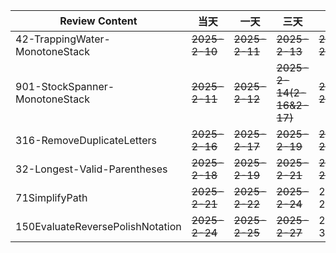 | **Review Content**               | **当天**        | **一天**        | **三天**                   | **7天**        | **15天**       | **30天**   |
|----------------------------------|---------------|---------------|--------------------------|---------------|---------------|-----------|
| 42-TrappingWater-MonotoneStack   | ~~2025-2-10~~ | ~~2025-2-11~~ | ~~2025-2-13~~            | ~~2025-2-17~~ | ~~2025-2-25~~ | 2025-3-11 |
| 901-StockSpanner-MonotoneStack   | ~~2025-2-11~~ | ~~2025-2-12~~ | ~~2025-2-14(2-16&2-17)~~ | ~~2025-2-18~~ | ~~2025-2-26~~ | 2025-3-12 |
| 316-RemoveDuplicateLetters       | ~~2025-2-16~~ | ~~2025-2-17~~ | ~~2025-2-19~~            | ~~2025-2-23~~ | 2025-3-3      | 2025-3-18 |
| 32-Longest-Valid-Parentheses     | ~~2025-2-18~~ | ~~2025-2-19~~ | ~~2025-2-21~~            | ~~2025-2-25~~ | 2025-3-5      | 2025-3-20 |
| 71SimplifyPath                   | ~~2025-2-21~~ | ~~2025-2-22~~ | ~~2025-2-24~~            | 2025-2-28     | 2025-3-8      | 2025-3-23 |
| 150EvaluateReversePolishNotation | ~~2025-2-24~~ | ~~2025-2-25~~ | ~~2025-2-27~~                | 2025-3-1      | 2025-3-11     | 2025-3-26 |